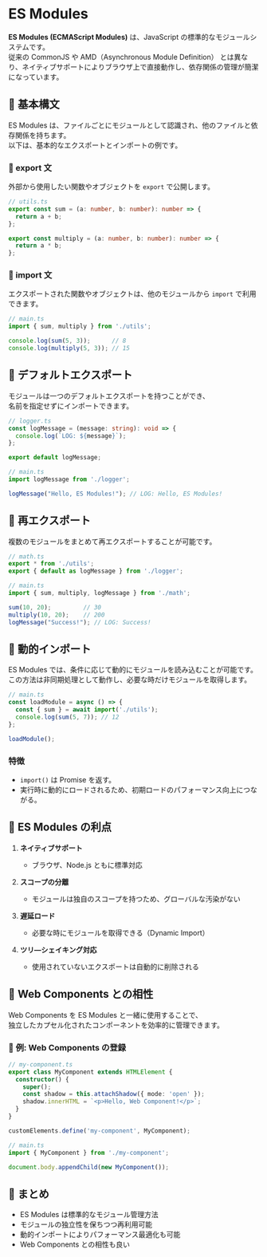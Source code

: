 # ES Modules

**ES Modules (ECMAScript Modules)** は、JavaScript の標準的なモジュールシステムです。  
従来の CommonJS や AMD（Asynchronous Module Definition） とは異なり、ネイティブサポートによりブラウザ上で直接動作し、依存関係の管理が簡潔になっています。


## 🔹 基本構文
ES Modules は、ファイルごとにモジュールとして認識され、他のファイルと依存関係を持ちます。  
以下は、基本的なエクスポートとインポートの例です。


### 📌 export 文
外部から使用したい関数やオブジェクトを `export` で公開します。

```ts
// utils.ts
export const sum = (a: number, b: number): number => {
  return a + b;
};

export const multiply = (a: number, b: number): number => {
  return a * b;
};
```

### 📌 import 文
エクスポートされた関数やオブジェクトは、他のモジュールから `import` で利用できます。

```ts
// main.ts
import { sum, multiply } from './utils';

console.log(sum(5, 3));      // 8
console.log(multiply(5, 3)); // 15
```


## 🔹 デフォルトエクスポート
モジュールは一つのデフォルトエクスポートを持つことができ、  
名前を指定せずにインポートできます。

```ts
// logger.ts
const logMessage = (message: string): void => {
  console.log(`LOG: ${message}`);
};

export default logMessage;
```

```ts
// main.ts
import logMessage from './logger';

logMessage("Hello, ES Modules!"); // LOG: Hello, ES Modules!
```


## 🔹 再エクスポート
複数のモジュールをまとめて再エクスポートすることが可能です。

```ts
// math.ts
export * from './utils';
export { default as logMessage } from './logger';
```

```ts
// main.ts
import { sum, multiply, logMessage } from './math';

sum(10, 20);         // 30
multiply(10, 20);    // 200
logMessage("Success!"); // LOG: Success!
```


## 🔹 動的インポート
ES Modules では、条件に応じて動的にモジュールを読み込むことが可能です。  
この方法は非同期処理として動作し、必要な時だけモジュールを取得します。

```ts
// main.ts
const loadModule = async () => {
  const { sum } = await import('./utils');
  console.log(sum(5, 7)); // 12
};

loadModule();
```

### 特徴
- `import()` は Promise を返す。
- 実行時に動的にロードされるため、初期ロードのパフォーマンス向上につながる。


## 🔹 ES Modules の利点
1. **ネイティブサポート**  
   - ブラウザ、Node.js ともに標準対応

2. **スコープの分離**  
   - モジュールは独自のスコープを持つため、グローバルな汚染がない

3. **遅延ロード**  
   - 必要な時にモジュールを取得できる（Dynamic Import）

4. **ツリ―シェイキング対応**  
   - 使用されていないエクスポートは自動的に削除される


## 🔹 Web Components との相性
Web Components を ES Modules と一緒に使用することで、  
独立したカプセル化されたコンポーネントを効率的に管理できます。

### 📌 **例: Web Components の登録**
```ts
// my-component.ts
export class MyComponent extends HTMLElement {
  constructor() {
    super();
    const shadow = this.attachShadow({ mode: 'open' });
    shadow.innerHTML = `<p>Hello, Web Component!</p>`;
  }
}

customElements.define('my-component', MyComponent);
```

```ts
// main.ts
import { MyComponent } from './my-component';

document.body.appendChild(new MyComponent());
```


## 🔹 まとめ
- ES Modules は標準的なモジュール管理方法
- モジュールの独立性を保ちつつ再利用可能
- 動的インポートによりパフォーマンス最適化も可能
- Web Components との相性も良い
